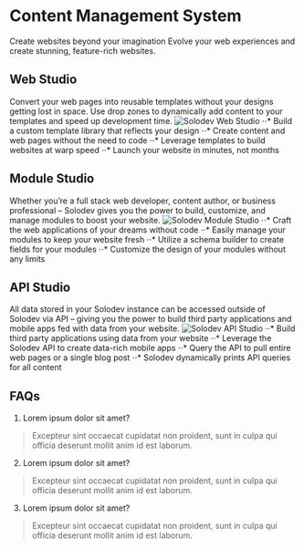 ﻿# Content Management System
Create websites beyond your imagination
Evolve your web experiences and create stunning, feature-rich websites.


## Web Studio
Convert your web pages into reusable templates without your designs getting lost in space. Use drop zones to dynamically add content to your templates and speed up development time. ![Solodev Web Studio](https://www.solodev.com/_/images/pageBuilderMagellan.jpg)
⋅⋅* Build a custom template library that reflects your design 
⋅⋅* Create content and web pages without the need to code
⋅⋅* Leverage templates to build websites at warp speed
⋅⋅* Launch your website in minutes, not months


## Module Studio
Whether you’re a full stack web developer, content author, or business professional – Solodev gives you the power to build, customize, and manage modules to boost your website. ![Solodev Module Studio](https://www.solodev.com/_/images/multiSite.jpg)
⋅⋅* Craft the web applications of your dreams without code
⋅⋅* Easily manage your modules to keep your website fresh
⋅⋅* Utilize a schema  builder to create fields for your modules
⋅⋅* Customize the design of your modules without any limits

## API Studio
All data stored in your Solodev instance can be accessed outside of Solodev via API – giving you the power to build third party applications and mobile apps fed with data from your website. ![Solodev API Studio](https://www.solodev.com/_/images/API_Studio.png)
⋅⋅* Build third party applications using data from your website
⋅⋅* Leverage the Solodev API to create data-rich mobile apps
⋅⋅* Query the API to pull entire web pages or a single blog post
⋅⋅* Solodev dynamically prints API queries for all content

## FAQs
1. Lorem ipsum dolor sit amet?
> Excepteur sint occaecat cupidatat non proident, sunt in culpa qui officia deserunt mollit anim id est laborum.

2. Lorem ipsum dolor sit amet?
> Excepteur sint occaecat cupidatat non proident, sunt in culpa qui officia deserunt mollit anim id est laborum.

3. Lorem ipsum dolor sit amet?
> Excepteur sint occaecat cupidatat non proident, sunt in culpa qui officia deserunt mollit anim id est laborum.
